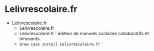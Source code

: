 # Lelivrescolaire.fr
- [Lelivrescolaire.fr](https://www.lelivrescolaire.fr/)
  -  Lelivrescolaire.fr
  - Lelivrescolaire.fr : éditeur de manuels scolaires collaboratifs et innovants.
  - `brew cask install Lelivrescolaire.fr`
